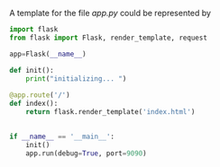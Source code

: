 A template for the file _app.py_ could be represented by

```python 
import flask
from flask import Flask, render_template, request

app=Flask(__name__)

def init():
    print("initializing... ") 
  
@app.route('/')
def index():
    return flask.render_template('index.html')
 

if __name__ == '__main__':
    init()
    app.run(debug=True, port=9090)
```